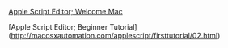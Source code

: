 
 [Apple Script Editor; Welcome Mac](https://support.apple.com/guide/script-editor/welcome/mac)


[Apple Script Editor; Beginner Tutorial] (http://macosxautomation.com/applescript/firsttutorial/02.html)

